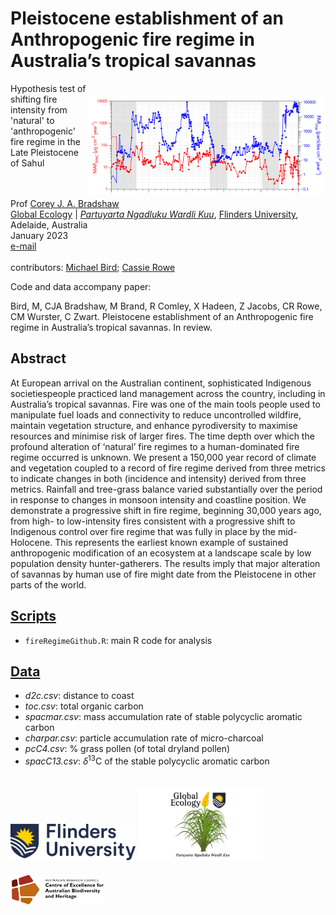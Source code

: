 # Pleistocene establishment of an Anthropogenic fire regime in Australia’s tropical savannas
<img align="right" src="www/PARchar and MARspac.png" alt="MARSPAC versus PARchar" width="380" style="margin-top: 20px">

Hypothesis test of shifting fire intensity from 'natural' to 'anthropogenic' fire regime in the Late Pleistocene of Sahul 

<br>
<br>
Prof <a href="https://globalecologyflinders.com/people/#DIRECTOR">Corey J. A. Bradshaw</a> <br>
<a href="http://globalecologyflinders.com" target="_blank">Global Ecology</a> | <em><a href="https://globalecologyflinders.com/partuyarta-ngadluku-wardli-kuu/" target="_blank">Partuyarta Ngadluku Wardli Kuu</a></em>, <a href="http://flinders.edu.au" target="_blank">Flinders University</a>, Adelaide, Australia <br>
January 2023 <br>
<a href=mailto:corey.bradshaw@flinders.edu.au>e-mail</a> <br>
<br>
contributors: <a href="https://research.jcu.edu.au/portfolio/michael.bird">Michael Bird</a>; <a href="https://research.jcu.edu.au/portfolio/cassandra.rowe/">Cassie Rowe</a>

Code and data accompany paper:

Bird, M, CJA Bradshaw, M Brand, R Comley, X Hadeen, Z Jacobs, CR Rowe, CM Wurster, C Zwart. Pleistocene establishment of an Anthropogenic fire regime in Australia’s tropical savannas. In review.

## Abstract
At European arrival on the Australian continent, sophisticated Indigenous societiespeople practiced land management across the country, including in Australia’s tropical savannas. Fire was one of the main tools people used to manipulate fuel loads and connectivity to reduce uncontrolled wildfire, maintain vegetation structure, and enhance pyrodiversity to maximise resources and minimise risk of larger fires. The time depth over which the profound alteration of ‘natural’ fire regimes to a human-dominated fire regime occurred is unknown. We present a 150,000 year record of climate and vegetation coupled to a record of fire regime derived from three metrics to indicate changes in both (incidence and intensity) derived from three metrics. Rainfall and tree-grass balance varied substantially over the period in response to changes in monsoon intensity and coastline position. We demonstrate a progressive shift in fire regime, beginning 30,000 years ago, from high- to low-intensity fires consistent with a progressive shift to Indigenous control over fire regime that was fully in place by the mid-Holocene. This represents the earliest known example of sustained anthropogenic modification of an ecosystem at a landscape scale by low population density hunter-gatherers. The results imply that major alteration of savannas by human use of fire might date from the Pleistocene in other parts of the world.


## <a href="https://github.com/cjabradshaw/FireRegimeShift/tree/main/scripts">Scripts</a>
- <code>fireRegimeGithub.R</code>: main R code for analysis

## <a href="https://github.com/cjabradshaw/FireRegimeShift/tree/main/data">Data</a>
- <em>d2c.csv</em>: distance to coast
- <em>toc.csv</em>: total organic carbon
- <em>spacmar.csv</em>: mass accumulation rate of stable polycyclic aromatic carbon 
- <em>charpar.csv</em>: particle accumulation rate of micro-charcoal 
- <em>pcC4.csv</em>: % grass pollen (of total dryland pollen)
- <em>spacC13.csv</em>: <em>δ</em><sup>13</sup>C of the stable polycyclic aromatic carbon


<a href="https://www.flinders.edu.au"><img align="bottom-left" src="www/Flinders_University_Logo_Horizontal_RGB_Master.png" alt="Flinders University logo" width="200" style="margin-top: 20px"></a> <a href="https://globalecologyflinders.com"><img align="bottom-left" src="www/GEL Logo Kaurna New Transp.png" alt="GEL logo" width="200" style="margin-top: 20px"></a> <a href="https://EpicAustralia.org.au"><img align="bottom-left" src="www/CabahFCL.cropped.jpg" alt="CABAH logo" width="150" style="margin-top: 20px"></a>
